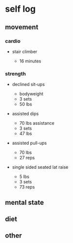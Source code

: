 # self log

## movement 

### cardio

- stair climber

    - 16 minutes

### strength 

- declined sit-ups

    - bodyweight 
    - 3 sets
    - 50 lbs

- assisted dips 

    - 70 lbs assistance
    - 3 sets 
    - 47 lbs

- assisted pull-ups

    - 70 lbs
    - 27 reps

- single sided seated lat raise

    - 5 lbs
    - 3 sets
    - 73 reps

## mental state

## diet

## other


